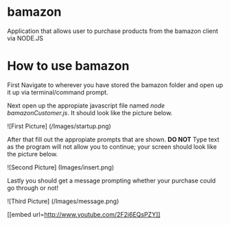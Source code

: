 # bamazon
Application that allows user to purchase products from the bamazon client via NODE.JS

# How to use bamazon

First Navigate to wherever you have stored the bamazon folder and open up it up via terminal/command prompt.

Next open up the appropiate javascript file named *node bamazonCustomer.js*.  It should look like the picture 
below.

![First Picture]
(/Images/startup.png)

After that fill out the appropiate prompts that are shown.  __DO NOT__ Type text as the program will not allow
you to continue; your screen should look like the picture below.

![Second Picture]
(Images/insert.png)


Lastly you should get a message prompting whether your purchase could go through or not!

![Third Picture]
(/Images/message.png)

[[embed url=http://www.youtube.com/2F2i6EQsPZY]]
